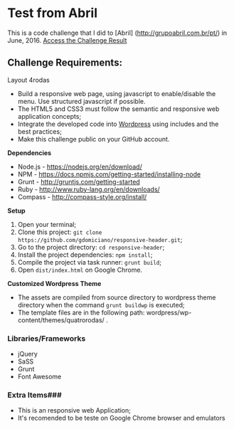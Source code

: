 # Test from Abril #
This is a code challenge that I did to [Abril] (http://grupoabril.com.br/pt/) in June, 2016.
[Access the Challenge Result](https://gdomiciano.github.io/quatro-rodas/dist/)

## Challenge Requirements: ##
Layout 4rodas 

 - Build a responsive web page, using javascript to enable/disable the menu. Use structured javascript if possible.
 - The HTML5 and CSS3 must follow the semantic and responsive web application concepts;
 - Integrate the developed code into [Wordpress](https://wordpress.org/download/) using includes and the best practices;
 - Make this challenge public on your GitHub account.

**Dependencies**
* Node.js - https://nodejs.org/en/download/
* NPM - https://docs.npmjs.com/getting-started/installing-node
* Grunt - http://gruntjs.com/getting-started
* Ruby - http://www.ruby-lang.org/en/downloads/
* Compass - http://compass-style.org/install/
	
**Setup**
1. Open your terminal;
1. Clone this project: `git clone https://github.com/gdomiciano/responsive-header.git`;
1. Go to the project directory: `cd responsive-header`;
1. Install the project dependencies: `npm install`;
1. Compile the project via task runner: `grunt build`;
1. Open `dist/index.html` on Google Chrome.
	
**Customized Wordpress Theme**
* The assets are compiled from source directory to wordpress theme directory when the command `grunt buildwp` is executed;
* The template files are in the following path: wordpress/wp-content/themes/quatrorodas/ .

### Libraries/Frameworks ###

* jQuery
* SaSS
* Grunt
* Font Awesome

### Extra Items###

* This is an responsive web Application;
* It's recomended to be teste on Google Chrome browser and emulators 
